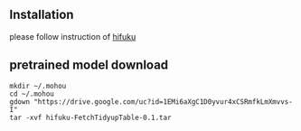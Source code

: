## Installation
please follow instruction of [hifuku](https://github.com/HiroIshida/hifuku)

## pretrained model download
```
mkdir ~/.mohou
cd ~/.mohou
gdown "https://drive.google.com/uc?id=1EMi6aXgC1D0yvur4xCSRmfkLmXmvvs-I"
tar -xvf hifuku-FetchTidyupTable-0.1.tar
```
